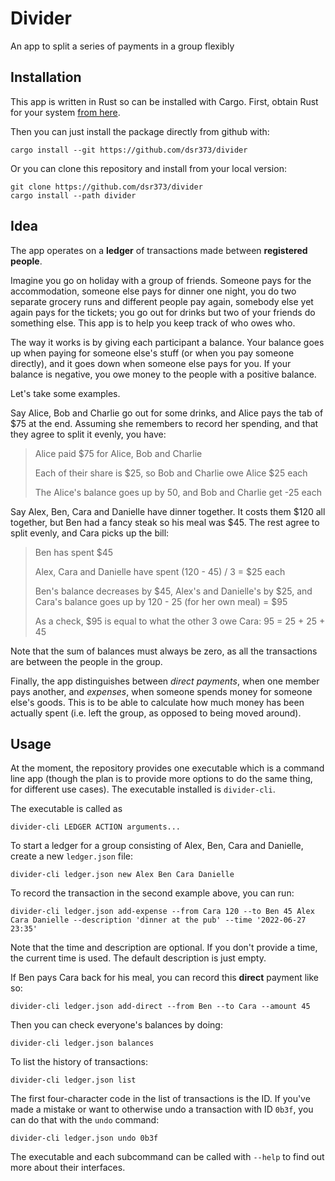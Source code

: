 # Divider
An app to split a series of payments in a group flexibly

## Installation
This app is written in Rust so can be installed with Cargo.
First, obtain Rust for your system [from here](https://www.rust-lang.org/tools/install).

Then you can just install the package directly from github with:
```
cargo install --git https://github.com/dsr373/divider
```

Or you can clone this repository and install from your local version:
```
git clone https://github.com/dsr373/divider
cargo install --path divider
```

## Idea
The app operates on a **ledger** of transactions made between **registered people**.

Imagine you go on holiday with a group of friends. Someone pays for the accommodation, someone else pays for dinner one night, you do two separate grocery runs and different people pay again, somebody else yet again pays for the tickets; you go out for drinks but two of your friends do something else. This app is to help you keep track of who owes who.

The way it works is by giving each participant a balance. Your balance goes up when paying for someone else's stuff (or when you pay someone directly), and it goes down when someone else pays for you. If your balance is negative, you owe money to the people with a positive balance.

Let's take some examples.

Say Alice, Bob and Charlie go out for some drinks, and Alice pays the tab of $75 at the end. Assuming she remembers to record her spending, and that they agree to split it evenly, you have:
> Alice paid $75 for Alice, Bob and Charlie
>
> Each of their share is $25, so Bob and Charlie owe Alice $25 each
>
> The Alice's balance goes up by 50, and Bob and Charlie get -25 each

Say Alex, Ben, Cara and Danielle have dinner together. It costs them $120 all together, but Ben had a fancy steak so his meal was $45. The rest agree to split evenly, and Cara picks up the bill:
> Ben has spent $45
>
> Alex, Cara and Danielle have spent (120 - 45) / 3 = $25 each
>
> Ben's balance decreases by $45, Alex's and Danielle's by $25, and Cara's balance goes up by 120 - 25 (for her own meal) = $95
>
> As a check, $95 is equal to what the other 3 owe Cara: 95 = 25 + 25 + 45

Note that the sum of balances must always be zero, as all the transactions are between the people in the group.

Finally, the app distinguishes between *direct payments*, when one member pays another, and *expenses*, when someone spends money for someone else's goods. This is to be able to calculate how much money has been actually spent (i.e. left the group, as opposed to being moved around).

## Usage
At the moment, the repository provides one executable which is a command line app (though the plan is to provide more options to do the same thing, for different use cases).
The executable installed is `divider-cli`.


The executable is called as
```
divider-cli LEDGER ACTION arguments...
```

To start a ledger for a group consisting of Alex, Ben, Cara and Danielle, create a new `ledger.json` file:
```
divider-cli ledger.json new Alex Ben Cara Danielle
```

To record the transaction in the second example above, you can run:
```
divider-cli ledger.json add-expense --from Cara 120 --to Ben 45 Alex Cara Danielle --description 'dinner at the pub' --time '2022-06-27 23:35'
```
Note that the time and description are optional. If you don't provide a time, the current time is used. The default description is just empty.

If Ben pays Cara back for his meal, you can record this **direct** payment like so:
```
divider-cli ledger.json add-direct --from Ben --to Cara --amount 45
```

Then you can check everyone's balances by doing:
```
divider-cli ledger.json balances
```
To list the history of transactions:
```
divider-cli ledger.json list
```

The first four-character code in the list of transactions is the ID. If you've made a mistake or want to otherwise undo a transaction with ID `0b3f`, you can do that with the `undo` command:
```
divider-cli ledger.json undo 0b3f
```

The executable and each subcommand can be called with `--help` to find out more about their interfaces.
